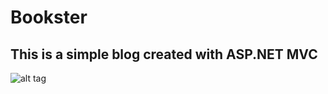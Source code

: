 # Bookster 

## This is a simple blog created with ASP.NET MVC

![alt tag](https://user-images.githubusercontent.com/19571233/38130588-5ad5ed4e-340c-11e8-8017-06019c7cbd4f.PNG)
